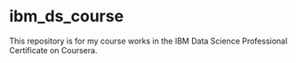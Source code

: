 # ibm_ds_course
This repository is for my course works in the IBM Data Science Professional Certificate on Coursera.
